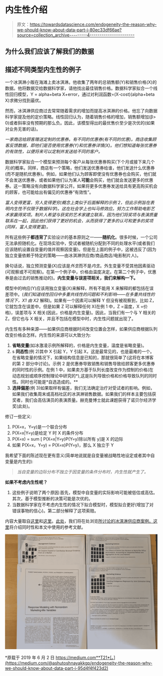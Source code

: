 # 内生性介绍

> 原文：<https://towardsdatascience.com/endogeneity-the-reason-why-we-should-know-about-data-part-i-80ec33df66ae?source=collection_archive---------4----------------------->

## 为什么我们应该了解我们的数据

## 描述不同类型内生性的例子

一个冰淇淋小贩在海滩上卖冰淇淋。他收集了两年的总销售额(Y)和销售价格(X)的数据。他将数据交给数据科学家，请他找出最佳销售价格。数据科学家拟合一个线性回归模型，Y = alpha+beta X+error，通过对利润函数=(X-cost)(alpha+beta X)求微分找到最优。

然而，冰淇淋供应商过去常常随着需求的增加而提高冰淇淋的价格。他忘了向数据科学家提及他的定价策略。线性回归认为，随着销售价格的增加，销售额增加(β> 0)或者斜率没有预期的那么负。因此，该模型得出的最优售价至少是次优的(如果对业务无害的话)。

*一家商店给顾客赠送定制的优惠券。有不同的优惠券(有不同的优惠)。商店收集顾客反馈数据，即他们是否使用优惠券(Y)和优惠券详情(X)。他们想知道每张优惠券的有效性，以便将来可以定制并发送给不同的客户。*

数据科学家拟合一个模型来预测每个客户从每张优惠券购买(下个月或接下来几个月)的概率。同样，商店有一个策略，他们发送优惠券给谁，他们发送什么优惠券(而不是随机优惠券)。例如，如果他们认为顾客即使没有优惠券也会购买，他们就不会发送优惠券，或者如果他们认为某人**可能**会购买，他们就会发送更多的优惠券。这一策略没有向数据科学家公开。如果将更多优惠券发送给具有更高购买机会的顾客，也可能给出有偏见的优惠券“有效性”。

*富人变得更富，穷人变得更穷(概念上类似于后面解释的示例 2，但此示例旨在表明内生性不仅限于数据科学)。这在社会学上也叫马修效应。努力工作帮助电影艺术家赢得奖项。制片人希望与获奖的艺术家建立联系，因为他们将奖项与表演质量联系在一起，因此他们获得了更好的机会，从而获得了更多的认可和更多的奖项(同样，富人变得更富)。*

所有这些例子**都违背了**实验设计的基本原则之一——**随机化**。很多时候，一个公司无法承担随机化。在现场实验中，受试者被随机分配到不同的处理水平(或者我们应该随机设置自变量的值并观察因变量)。但是在上面的例子中，这被违反了(因为独立变量依赖于特定的策略——由冰淇淋供应商/商品商店/电影制片人)。

换句话说，独立预测变量(X)应该是*外生*而不是*内生*。外生变量不受其他因素驱动(可观察或不可观察)。在第一个例子中，价格由温度决定。在第二个例子中，优惠券是由过去的销售推动的)。**内生变量与误差项相关，我们来解构一下。**

模型中的响应(Y)应该用独立变量(X)来解释，所有不能用 X 来解释的都包括在误差项中。(*我们知道线性回归中多重共线性的问题和不利影响——在多重共线性的情况下，X1 由 X2* 解释)。如果有一个因素可以解释 Y 但没有被观察到，比如 Z，它就包含在误差中。但是如果 Z 可以解释任何 X(在例 1 中，Z =温度，X =价格)，误差项与 X 相关(因此，价格是内生变量)。因此，当我们有一个与 Y 相关的 Z，但它也与 X 相关，并且不包括在模型中时，内生性问题就出现了。

内生性有多种来源——如果供应商根据时间改变位置会怎样，如果供应商根据队列改变价格会怎样。内生性的来源可以大致分为:

1.  **省略变量**(如冰激凌示例所解释的，价格是内生变量，温度是省略变量)。
2.  s **同态性**(例 2)其中 X 引起 Y，Y 引起 X，这是最常见的，也是最难的一个。在省略变量的情况下，如果结构信息是已知的，那就很简单了(这将在本博客的第 2 部分中讨论)。示例 2 是优惠券导致销售和销售导致给顾客更多优惠券的同时性的示例。在例 1 中，如果卖方基于队列长度改变作为控制的价格(在动态规划或顺序控制理论中研究的*),这是队列导致价格和价格导致队列的同时性。同时也可能是*自选造成的。**
3.  **选择偏差**(例 3)如果取样有偏差，我们无法确定治疗对受试者的影响。例如，如果我们收集周末或高档社区的冰淇淋销售数据。如果我们的样本主要包括获奖者，我们会高估演员的表演质量。赫克曼博士就此课题获得了诺贝尔经济学奖(此处)。

修订一些定义:

1.  P(X=x，Y=y)是一个联合分布
2.  P(X=x|Y=y)是给定 Y 时 X 的条件分布
3.  P(X=x) = sum [ P(X=x|Y=y)P(Y=y)除以所有 y]是 X 的边际
4.  如果 P(X=x，Y=y) = P(X=x)P(Y=y)，那么 X 独立于 Y

我希望下面的陈述现在更有意义(简单地说就是自变量被战略性地设定或者其中自变量是内生的):

> *当自变量的边际分布不独立于因变量的条件分布时，内生性就产生了。*

**如果不考虑内生性呢？**

1.  这些例子说明了两个原因:首先，模型中自变量的实际影响可能被低估或高估。其次，基于模型推断的决策可能是次优的。
2.  当数据科学家在不考虑内生性的情况下拟合模型时，模型拟合更好(增加了对错误事物的信心)。第二部分解释了这项索赔。

内容大量取自[这里](https://link.springer.com/referenceworkentry/10.1007%2F978-3-319-05542-8_8-1)和[这里](https://link.springer.com/referenceworkentry/10.1007%2F978-3-319-05542-8_8-1)。[此处](https://medium.com/@ashutoshnayakkgp/endogeneity-the-reason-why-we-should-know-about-data-part-ii-c1487d69aeed)，我们将在处浏览[所讨论的冰淇淋供应商案例。](https://link.springer.com/referenceworkentry/10.1007%2F978-3-319-05542-8_8-1)[这里](https://medium.com/@ashutoshnayakkgp/endogeneity-the-reason-why-we-should-know-about-data-part-iii-50380e0d996e)将介绍同时性和本文中使用的参考文献。

![](img/a083728fb0a4d6a8c26f166da0658d3f.png)

*原载于 2019 年 6 月 2 日 https://medium.com**T21*[。](https://medium.com/@ashutoshnayakkgp/endogeneity-the-reason-why-we-should-know-about-data-part-i-95d4f4f423d2)